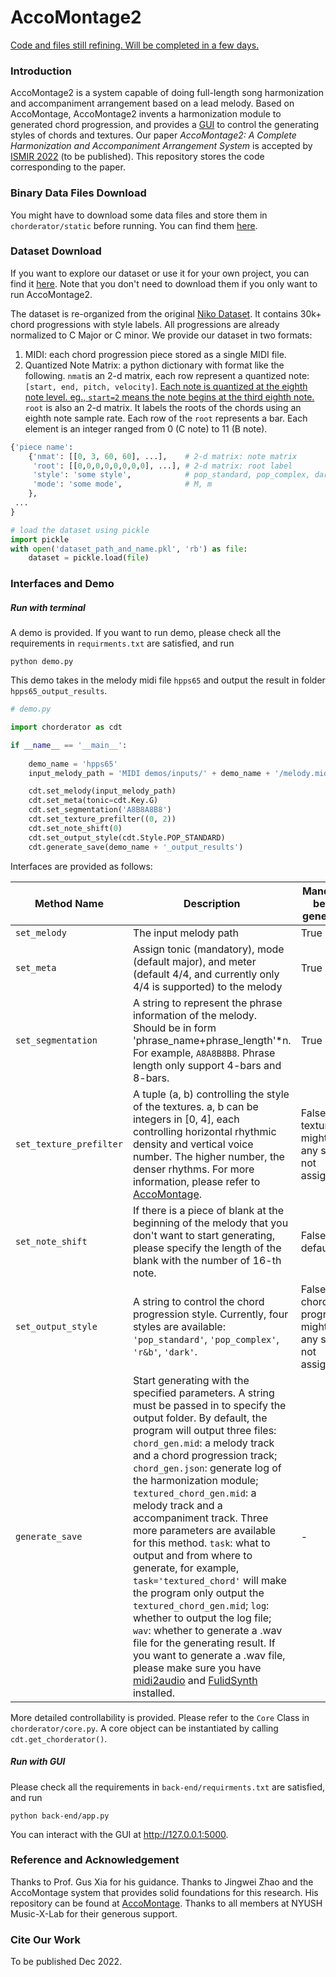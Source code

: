 # AccoMontage2

<u>Code and files still refining. Will be completed in a few days.</u>

### Introduction

AccoMontage2 is a system capable of doing full-length song harmonization and accompaniment arrangement based on a lead melody. Based on AccoMontage, AccoMontage2 invents a harmonization module to generated chord progression, and provides a [GUI](https://billyyi.top/accomontage2/) to control the generating styles of chords and textures. Our paper *AccoMontage2: A Complete Harmonization and Accompaniment Arrangement System* is accepted by [ISMIR 2022](https://ismir2022.ismir.net/) (to be published). This repository stores the code corresponding to the paper.

### Binary Data Files Download

You might have to download some data files and store them in `chorderator/static` before running. You can find them [here](https://drive.google.com/drive/folders/1z8oW16dZtdS06woHc7_rxserNJRrkc4s?usp=sharing).

### Dataset Download

If you want to explore our dataset or use it for your own project, you can find it [here](https://drive.google.com/drive/folders/1OxM_wjcDyprrDzXSEy7AAJ2v8E04TQAI?usp=sharing). Note that you don't need to download them if you only want to run AccoMontage2.

The dataset is re-organized from the original [Niko Dataset](https://www.pianoforproducers.com/nikos-ultimate-midi-pack/). It contains 30k+ chord progressions with style labels. All progressions are already normalized to C Major or C minor. We provide our dataset in two formats:

1. MIDI: each chord progression piece stored as a single MIDI file.
2. Quantized Note Matrix: a python dictionary with format like the following. `nmat`is an 2-d matrix, each row represent a quantized note: `[start, end, pitch, velocity]`. <u>Each note is quantized at the eighth note level. eg., `start=2` means the note begins at the third eighth note.</u> `root` is also an 2-d matrix. It labels the roots of the chords using an eighth note sample rate. Each row of the `root` represents a bar. Each element is an integer ranged from 0 (C note) to 11 (B note).

```python
{'piece name': 
 	{'nmat': [[0, 3, 60, 60], ...],    # 2-d matrix: note matrix
     'root': [[0,0,0,0,0,0,0,0], ...], # 2-d matrix: root label
     'style': 'some style',            # pop_standard, pop_complex, dark, r&b, unknown
     'mode': 'some mode',              # M, m
    }, 
 ...
}

# load the dataset using pickle
import pickle
with open('dataset_path_and_name.pkl', 'rb') as file:
    dataset = pickle.load(file)
```

### Interfaces and Demo

##### Run with terminal

A demo is provided. If you want to run demo, please check all the requirements in ``requirments.txt`` are satisfied, and run

```
python demo.py
```

This demo takes in the melody midi file `hpps65` and output the result in folder `hpps65_output_results`.

```python
# demo.py

import chorderator as cdt

if __name__ == '__main__':
    
    demo_name = 'hpps65'
    input_melody_path = 'MIDI demos/inputs/' + demo_name + '/melody.mid'

    cdt.set_melody(input_melody_path)
    cdt.set_meta(tonic=cdt.Key.G)
    cdt.set_segmentation('A8B8A8B8')
    cdt.set_texture_prefilter((0, 2))
    cdt.set_note_shift(0)
    cdt.set_output_style(cdt.Style.POP_STANDARD)
    cdt.generate_save(demo_name + '_output_results')
```

Interfaces are provided as follows:

| Method Name             | Description                                                  | Mandatory before generating                                  | Usage Example                                            |
| ----------------------- | ------------------------------------------------------------ | ------------------------------------------------------------ | -------------------------------------------------------- |
| `set_melody`            | The input melody path                                        | True                                                         | `set_melody('input.mid')`                                |
| `set_meta`              | Assign tonic (mandatory), mode (default major), and meter (default 4/4, and currently only 4/4 is supported) to the melody | True                                                         | `set_meta(tonic=cdt.Key.A, mode=cdt.Mode.MAJOR)`         |
| `set_segmentation`      | A string to represent the phrase information of the melody. Should be in form 'phrase_name+phrase_length'*n. For example, `A8A8B8B8`. Phrase length only support 4-bars and 8-bars. | True                                                         | `set_segmentation('A8A8B8B8')`                           |
| `set_texture_prefilter` | A tuple (a, b) controlling the style of the textures. a, b can be integers in [0, 4], each controlling horizontal rhythmic density and vertical voice number. The higher number, the denser rhythms. For more information, please refer to [AccoMontage](https://github.com/zhaojw1998/AccoMontage). | False, texture might be in any style if not assigned         | `set_texture_prefilter((2,2))`                           |
| `set_note_shift`        | If there is a piece of blank at the beginning of the melody that you don't want to start generating, please specify the length of the blank with the number of 16-th note. | False, default 0                                             | `set_note_shift(16)`                                     |
| `set_output_style`      | A string to control the chord progression style. Currently, four styles are available: `'pop_standard'`, `'pop_complex'`, `'r&b'`, `'dark'`. | False, chord progression might be in any style if not assigned | `set_output_style(cdt.Style.POP_STANDARD)`               |
| `generate_save`         | Start generating with the specified parameters. A string must be passed in to specify the output folder. By default, the program will output three files: `chord_gen.mid`: a melody track and a chord progression track; `chord_gen.json`: generate log of the harmonization module; `textured_chord_gen.mid`: a melody track and a accompaniment track. Three more parameters are available for this method. `task`: what to output and from where to generate, for example, `task='textured_chord'` will make the program only output the `textured_chord_gen.mid`; `log`: whether to output the log file; `wav`: whether to generate a .wav file for the generating result. If you want to generate a .wav file, please make sure you have [midi2audio](https://pypi.org/project/midi2audio/) and [FulidSynth](https://www.fluidsynth.org/) installed. | -                                                            | `generate_save('generate_result', log=False, wav=False)` |

More detailed controllability is provided. Please refer to the `Core` Class in `chorderator/core.py`. A core object can be instantiated by calling `cdt.get_chorderator()`.

##### Run with GUI

Please check all the requirements in ``back-end/requirments.txt`` are satisfied, and run

```
python back-end/app.py
```

You can interact with the GUI at http://127.0.0.1:5000.

### Reference and Acknowledgement

Thanks to Prof. Gus Xia for his guidance. Thanks to Jingwei Zhao and the AccoMontage system that provides solid foundations for this research. His repository can be found at [AccoMontage](https://github.com/zhaojw1998/AccoMontage). Thanks to all members at NYUSH Music-X-Lab for their generous support.

### Cite Our Work

To be published Dec 2022.
